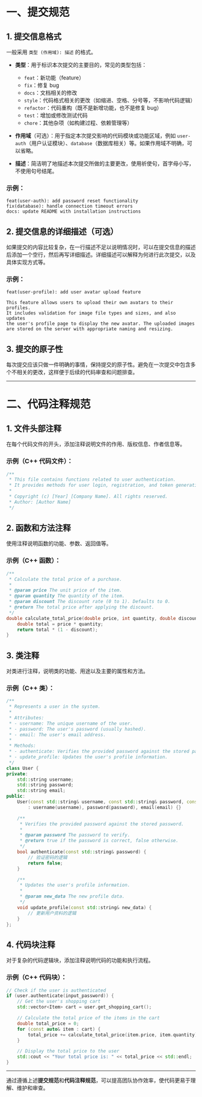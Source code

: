 
# 一、提交规范

## 1. 提交信息格式

一般采用 `类型 (作用域): 描述` 的格式。

- **类型**：用于标识本次提交的主要目的，常见的类型包括：
  - `feat`：新功能（feature）
  - `fix`：修复 bug
  - `docs`：文档相关的修改
  - `style`：代码格式相关的更改（如缩进、空格、分号等，不影响代码逻辑）
  - `refactor`：代码重构（既不是新增功能，也不是修复 bug）
  - `test`：增加或修改测试代码
  - `chore`：其他杂项（如构建过程、依赖管理等）

- **作用域**（可选）：用于指定本次提交影响的代码模块或功能区域，例如 `user-auth`（用户认证模块）、`database`（数据库相关）等。如果作用域不明确，可以省略。

- **描述**：简洁明了地描述本次提交所做的主要更改，使用祈使句，首字母小写，不使用句号结尾。

### 示例：

```plaintext
feat(user-auth): add password reset functionality  
fix(database): handle connection timeout errors  
docs: update README with installation instructions  
```

## 2. 提交信息的详细描述（可选）

如果提交的内容比较复杂，在一行描述不足以说明情况时，可以在提交信息的描述后添加一个空行，然后再写详细描述。详细描述可以解释为何进行此次提交，以及具体实现方式等。

### 示例：

```plaintext
feat(user-profile): add user avatar upload feature

This feature allows users to upload their own avatars to their profiles.
It includes validation for image file types and sizes, and also updates
the user's profile page to display the new avatar. The uploaded images
are stored on the server with appropriate naming and resizing.
```

## 3. 提交的原子性

每次提交应该只做一件明确的事情，保持提交的原子性。避免在一次提交中包含多个不相关的更改，这样便于后续的代码审查和问题排查。

---

# 二、代码注释规范

## 1. 文件头部注释

在每个代码文件的开头，添加注释说明文件的作用、版权信息、作者信息等。

### 示例（C++ 代码文件）：

```cpp
/**
 * This file contains functions related to user authentication.
 * It provides methods for user login, registration, and token generation.
 *
 * Copyright (c) [Year] [Company Name]. All rights reserved.
 * Author: [Author Name]
 */
```

## 2. 函数和方法注释

使用注释说明函数的功能、参数、返回值等。

### 示例（C++ 函数）：

```cpp
/**
 * Calculate the total price of a purchase.
 *
 * @param price The unit price of the item.
 * @param quantity The quantity of the item.
 * @param discount The discount rate (0 to 1). Defaults to 0.
 * @return The total price after applying the discount.
 */
double calculate_total_price(double price, int quantity, double discount = 0) {
    double total = price * quantity;
    return total * (1 - discount);
}
```

## 3. 类注释

对类进行注释，说明类的功能、用途以及主要的属性和方法。

### 示例（C++ 类）：

```cpp
/**
 * Represents a user in the system.
 *
 * Attributes:
 * - username: The unique username of the user.
 * - password: The user's password (usually hashed).
 * - email: The user's email address.
 *
 * Methods:
 * - authenticate: Verifies the provided password against the stored password.
 * - update_profile: Updates the user's profile information.
 */
class User {
private:
    std::string username;
    std::string password;
    std::string email;
public:
    User(const std::string& username, const std::string& password, const std::string& email)
        : username(username), password(password), email(email) {}

    /**
     * Verifies the provided password against the stored password.
     *
     * @param password The password to verify.
     * @return true if the password is correct, false otherwise.
     */
    bool authenticate(const std::string& password) {
        // 验证密码的逻辑
        return false;
    }

    /**
     * Updates the user's profile information.
     *
     * @param new_data The new profile data.
     */
    void update_profile(const std::string& new_data) {
        // 更新用户资料的逻辑
    }
};
```

## 4. 代码块注释

对于复杂的代码逻辑块，添加注释说明代码的功能和执行流程。

### 示例（C++ 代码块）：

```cpp
// Check if the user is authenticated
if (user.authenticate(input_password)) {
    // Get the user's shopping cart
    std::vector<Item> cart = user.get_shopping_cart();

    // Calculate the total price of the items in the cart
    double total_price = 0;
    for (const auto& item : cart) {
        total_price += calculate_total_price(item.price, item.quantity);
    }

    // Display the total price to the user
    std::cout << "Your total price is: " << total_price << std::endl;
}
```

---

通过遵循上述**提交规范**和**代码注释规范**，可以提高团队协作效率，使代码更易于理解、维护和审查。
